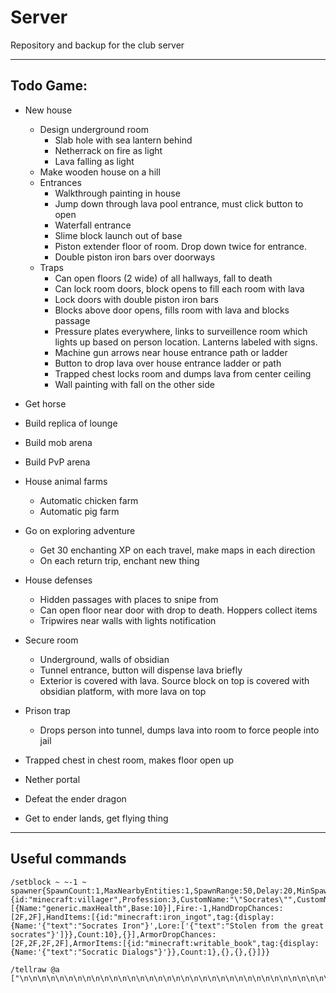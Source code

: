 # Server

Repository and backup for the club server

---

## Todo Game:
 - New house
   - Design underground room
     - Slab hole with sea lantern behind
     - Netherrack on fire as light
     - Lava falling as light
   - Make wooden house on a hill
   - Entrances
      - Walkthrough painting in house
      - Jump down through lava pool entrance, must click button to open
      - Waterfall entrance
      - Slime block launch out of base
      - Piston extender floor of room. Drop down twice for entrance.
      - Double piston iron bars over doorways
   - Traps
      - Can open floors (2 wide) of all hallways, fall to death
      - Can lock room doors, block opens to fill each room with lava
      - Lock doors with double piston iron bars
      - Blocks above door opens, fills room with lava and blocks passage
      - Pressure plates everywhere, links to surveillence room which lights up based on person location. Lanterns labeled with signs.
      - Machine gun arrows near house entrance path or ladder
      - Button to drop lava over house entrance ladder or path
      - Trapped chest locks room and dumps lava from center ceiling
      - Wall painting with fall on the other side


 - Get horse
 - Build replica of lounge
 - Build mob arena
 - Build PvP arena
 - House animal farms
   - Automatic chicken farm
   - Automatic pig farm
 - Go on exploring adventure
   - Get 30 enchanting XP on each travel, make maps in each direction
   - On each return trip, enchant new thing
 - House defenses
   - Hidden passages with places to snipe from
   - Can open floor near door with drop to death. Hoppers collect items
   - Tripwires near walls with lights notification
 - Secure room
   - Underground, walls of obsidian
   - Tunnel entrance, button will dispense lava briefly
   - Exterior is covered with lava. Source block on top is covered with obsidian platform, with more lava on top
 - Prison trap
   - Drops person into tunnel, dumps lava into room to force people into jail
 - Trapped chest in chest room, makes floor open up
 - Nether portal
 - Defeat the ender dragon
 - Get to ender lands, get flying thing

---

## Useful commands
```
/setblock ~ ~-1 ~ spawner{SpawnCount:1,MaxNearbyEntities:1,SpawnRange:50,Delay:20,MinSpawnDelay:240,MaxSpawnDelay:240,RequiredPlayerRange:6,SpawnData:{id:"minecraft:villager",Profession:3,CustomName:"\"Socrates\"",CustomNameVisible:1,Glowing:1,Health:10,Attributes:[{Name:"generic.maxHealth",Base:10}],Fire:-1,HandDropChances:[2F,2F],HandItems:[{id:"minecraft:iron_ingot",tag:{display:{Name:'{"text":"Socrates Iron"}',Lore:['{"text":"Stolen from the great socrates"}']}},Count:10},{}],ArmorDropChances:[2F,2F,2F,2F],ArmorItems:[{id:"minecraft:writable_book",tag:{display:{Name:'{"text":"Socratic Dialogs"}'}},Count:1},{},{},{}]}}
```
```
/tellraw @a ["\n\n\n\n\n\n\n\n\n\n\n\n\n\n\n\n\n\n\n\n\n\n\n\n\n\n\n\n\n\n\n\n\n\n\n\n\n\n\n\n\n\n\n\n\n\n\n\n\n\n\n\n\n\n\n\n\n\n\n\n\n\n\n\n\n\n\n\n\n\n\n\n\n\n\n\n\n\n\n\n\n\n\n\n\n\n\n\n\n\n\n\n\n\n\n\n\n\n\n\n"]
```
